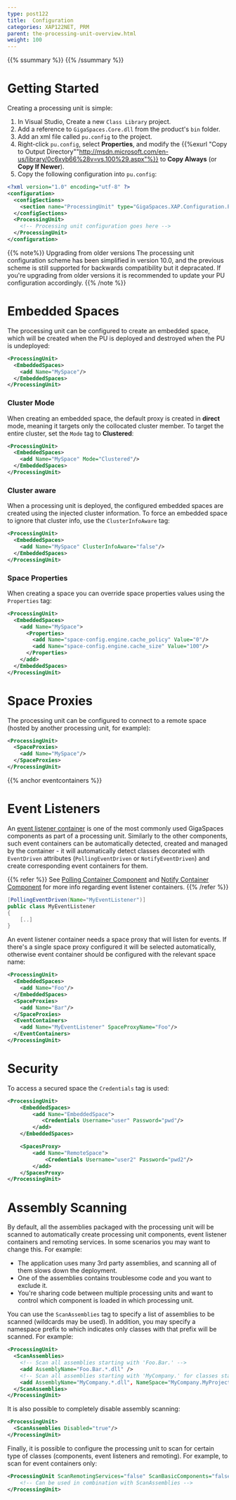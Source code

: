 ```yaml
---
type: post122
title:  Configuration
categories: XAP122NET, PRM
parent: the-processing-unit-overview.html
weight: 100
---
```


{{% ssummary %}}  {{% /ssummary %}}

# Getting Started

Creating a processing unit is simple:

1. In Visual Studio, Create a new `Class Library` project.
2. Add a reference to `GigaSpaces.Core.dll` from the product's `bin` folder.
3. Add an xml file called `pu.config` to the project.
4. Right-click `pu.config`, select **Properties**, and modify the {{%exurl "Copy to Output Directory""http://msdn.microsoft.com/en-us/library/0c6xyb66%28v=vs.100%29.aspx"%}} to **Copy Always** (or **Copy If Newer**).
5. Copy the following configuration into `pu.config`:


```xml
<?xml version="1.0" encoding="utf-8" ?>
<configuration>
  <configSections>
    <section name="ProcessingUnit" type="GigaSpaces.XAP.Configuration.ProcessingUnitConfigurationSection, GigaSpaces.Core"/>
  </configSections>
  <ProcessingUnit>
    <!-- Processing unit configuration goes here -->
  </ProcessingUnit>
</configuration>
```

{{% note%}}
Upgrading from older versions The processing unit configuration scheme has been simplified in version 10.0, and the previous scheme is still supported for backwards compatibility but it depracated. If you're upgrading from older versions it is recommended to update your PU configuration accordingly.
{{% /note %}}

# Embedded Spaces

The processing unit can be configured to create an embedded space, which will be created when the PU is deployed and destroyed when the PU is undeployed:


```xml
<ProcessingUnit>
  <EmbeddedSpaces>
    <add Name="MySpace"/>
  </EmbeddedSpaces>
</ProcessingUnit>
```

### Cluster Mode

When creating an embedded space, the default proxy is created in **direct** mode, meaning it targets only the collocated cluster member. To target the entire cluster, set the `Mode` tag to **Clustered**:


```xml
<ProcessingUnit>
  <EmbeddedSpaces>
    <add Name="MySpace" Mode="Clustered"/>
  </EmbeddedSpaces>
</ProcessingUnit>
```

### Cluster aware

When a processing unit is deployed, the configured embedded spaces are created using the injected cluster information. To force an embedded space to ignore that cluster info, use the `ClusterInfoAware` tag:


```xml
<ProcessingUnit>
  <EmbeddedSpaces>
    <add Name="MySpace" ClusterInfoAware="false"/>
  </EmbeddedSpaces>
</ProcessingUnit>
```

### Space Properties

When creating a space you can override space properties values using the `Properties` tag:


```xml
<ProcessingUnit>
  <EmbeddedSpaces>
    <add Name="MySpace">
      <Properties>
        <add Name="space-config.engine.cache_policy" Value="0"/>
        <add Name="space-config.engine.cache_size" Value="100"/>
      </Properties>
    </add>
  </EmbeddedSpaces>
</ProcessingUnit>
```

# Space Proxies

The processing unit can be configured to connect to a remote space (hosted by another processing unit, for example):


```xml
<ProcessingUnit>
  <SpaceProxies>
    <add Name="MySpace"/>
  </SpaceProxies>
</ProcessingUnit>
```

{{% anchor eventcontainers %}}

# Event Listeners

An [event listener container](./event-processing.html) is one of the most commonly used GigaSpaces components as part of a processing unit. Similarly to the other components, such event containers can be automatically detected, created and managed by the container - 
it will automatically detect classes decorated with `EventDriven` attributes (`PollingEventDriven` or `NotifyEventDriven`) and create corresponding event containers for them.

{{% refer %}}
See [Polling Container Component](./polling-container.html) and [Notify Container Component](./notify-container.html) for more info regarding event listener containers.
{{% /refer %}}


```java
[PollingEventDriven(Name="MyEventListener")]
public class MyEventListener
{
    [..]
}
```

An event listener container needs a space proxy that will listen for events. If there's a single space proxy configured it will be selected automatically, otherwise event container should be configured with the relevant space name:


```xml
<ProcessingUnit>
  <EmbeddedSpaces>
    <add Name="Foo"/>
  </EmbeddedSpaces>
  <SpaceProxies>
    <add Name="Bar"/>
  </SpaceProxies>
  <EventContainers>
    <add Name="MyEventListener" SpaceProxyName="Foo"/>
  </EventContainers>
</ProcessingUnit>
```

# Security

To access a secured space the `Credentials` tag is used:  

```xml
<ProcessingUnit>
    <EmbeddedSpaces>
        <add Name="EmbeddedSpace">
           <Credentials Username="user" Password="pwd"/> 
        </add>
    </EmbeddedSpaces> 

    <SpacesProxy>
        <add Name="RemoteSpace">
            <Credentials Username="user2" Password="pwd2"/> 
        </add>
    </SpacesProxy>     
</ProcessingUnit>
```

# Assembly Scanning

By default, all the assemblies packaged with the processing unit will be scanned to automatically create processing unit components, event listener containers and remoting services. In some scenarios you may want to change this. For example:

* The application uses many 3rd party assemblies, and scanning all of them slows down the deployment.
* One of the assemblies contains troublesome code and you want to exclude it.
* You're sharing code between multiple processing units and want to control which component is loaded in which processing unit.

You can use the `ScanAssemblies` tag to specify a list of assemblies to be scanned (wildcards may be used). In addition, you may specify a namespace prefix to which indicates only classes with that prefix will be scanned. For example:


```xml
<ProcessingUnit>
  <ScanAssemblies>
    <!-- Scan all assemblies starting with 'Foo.Bar.' -->
    <add AssemblyName="Foo.Bar.*.dll" />
    <!-- Scan all assemblies starting with 'MyCompany.' for classes starting with 'MyCompany.MyProject.'  -->
    <add AssemblyName="MyCompany.*.dll", NameSpace="MyCompany.MyProject."/>
  </ScanAssemblies>
</ProcessingUnit>
```

It is also possible to completely disable assembly scanning:


```xml
<ProcessingUnit>
  <ScanAssemblies Disabled="true"/>
</ProcessingUnit>
```


Finally, it is possible to configure the processing unit to scan for certain type of classes (components, event listeners and remoting). For example, to scan for event containers only:


```xml
<ProcessingUnit ScanRemotingServices="false" ScanBasicComponents="false" ScanEventContainers="true">
    <!-- Can be used in combination with ScanAssemblies -->
</ProcessingUnit>
```
